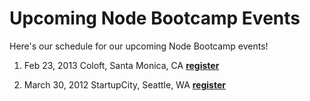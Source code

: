 # Upcoming Node Bootcamp Events
Here's our schedule for our upcoming Node Bootcamp events!

1. Feb 23, 2013  Coloft, Santa Monica, CA    **[register](http://nodela-esli.eventbrite.com/)**

2. March 30, 2012 StartupCity, Seattle, WA	**[register](nodeseattle-esli.eventbrite.com/)**

